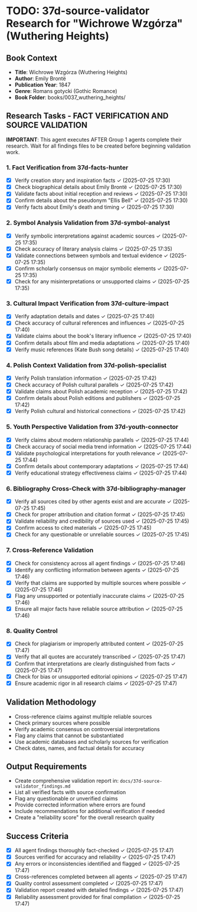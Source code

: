 # TODO: 37d-source-validator Research for "Wichrowe Wzgórza" (Wuthering Heights)

## Book Context
- **Title**: Wichrowe Wzgórza (Wuthering Heights)
- **Author**: Emily Brontë
- **Publication Year**: 1847
- **Genre**: Romans gotycki (Gothic Romance)
- **Book Folder**: books/0037_wuthering_heights/

## Research Tasks - FACT VERIFICATION AND SOURCE VALIDATION

**IMPORTANT**: This agent executes AFTER Group 1 agents complete their research. Wait for all findings files to be created before beginning validation work.

### 1. Fact Verification from 37d-facts-hunter
- [x] Verify creation story and inspiration facts ✓ (2025-07-25 17:30)
- [x] Check biographical details about Emily Brontë ✓ (2025-07-25 17:30)
- [x] Validate facts about initial reception and reviews ✓ (2025-07-25 17:30)
- [x] Confirm details about the pseudonym "Ellis Bell" ✓ (2025-07-25 17:30)
- [x] Verify facts about Emily's death and timing ✓ (2025-07-25 17:30)

### 2. Symbol Analysis Validation from 37d-symbol-analyst
- [x] Verify symbolic interpretations against academic sources ✓ (2025-07-25 17:35)
- [x] Check accuracy of literary analysis claims ✓ (2025-07-25 17:35)
- [x] Validate connections between symbols and textual evidence ✓ (2025-07-25 17:35)
- [x] Confirm scholarly consensus on major symbolic elements ✓ (2025-07-25 17:35)
- [x] Check for any misinterpretations or unsupported claims ✓ (2025-07-25 17:35)

### 3. Cultural Impact Verification from 37d-culture-impact
- [x] Verify adaptation details and dates ✓ (2025-07-25 17:40)
- [x] Check accuracy of cultural references and influences ✓ (2025-07-25 17:40)
- [x] Validate claims about the book's literary influence ✓ (2025-07-25 17:40)
- [x] Confirm details about film and media adaptations ✓ (2025-07-25 17:40)
- [x] Verify music references (Kate Bush song details) ✓ (2025-07-25 17:40)

### 4. Polish Context Validation from 37d-polish-specialist
- [x] Verify Polish translation information ✓ (2025-07-25 17:42)
- [x] Check accuracy of Polish cultural parallels ✓ (2025-07-25 17:42)
- [x] Validate claims about Polish academic reception ✓ (2025-07-25 17:42)
- [x] Confirm details about Polish editions and publishers ✓ (2025-07-25 17:42)
- [x] Verify Polish cultural and historical connections ✓ (2025-07-25 17:42)

### 5. Youth Perspective Validation from 37d-youth-connector
- [x] Verify claims about modern relationship parallels ✓ (2025-07-25 17:44)
- [x] Check accuracy of social media trend information ✓ (2025-07-25 17:44)
- [x] Validate psychological interpretations for youth relevance ✓ (2025-07-25 17:44)
- [x] Confirm details about contemporary adaptations ✓ (2025-07-25 17:44)
- [x] Verify educational strategy effectiveness claims ✓ (2025-07-25 17:44)

### 6. Bibliography Cross-Check with 37d-bibliography-manager
- [x] Verify all sources cited by other agents exist and are accurate ✓ (2025-07-25 17:45)
- [x] Check for proper attribution and citation format ✓ (2025-07-25 17:45)
- [x] Validate reliability and credibility of sources used ✓ (2025-07-25 17:45)
- [x] Confirm access to cited materials ✓ (2025-07-25 17:45)
- [x] Check for any questionable or unreliable sources ✓ (2025-07-25 17:45)

### 7. Cross-Reference Validation
- [x] Check for consistency across all agent findings ✓ (2025-07-25 17:46)
- [x] Identify any conflicting information between agents ✓ (2025-07-25 17:46)
- [x] Verify that claims are supported by multiple sources where possible ✓ (2025-07-25 17:46)
- [x] Flag any unsupported or potentially inaccurate claims ✓ (2025-07-25 17:46)
- [x] Ensure all major facts have reliable source attribution ✓ (2025-07-25 17:46)

### 8. Quality Control
- [x] Check for plagiarism or improperly attributed content ✓ (2025-07-25 17:47)
- [x] Verify that all quotes are accurately transcribed ✓ (2025-07-25 17:47)
- [x] Confirm that interpretations are clearly distinguished from facts ✓ (2025-07-25 17:47)
- [x] Check for bias or unsupported editorial opinions ✓ (2025-07-25 17:47)
- [x] Ensure academic rigor in all research claims ✓ (2025-07-25 17:47)

## Validation Methodology
- Cross-reference claims against multiple reliable sources
- Check primary sources where possible
- Verify academic consensus on controversial interpretations
- Flag any claims that cannot be substantiated
- Use academic databases and scholarly sources for verification
- Check dates, names, and factual details for accuracy

## Output Requirements
- Create comprehensive validation report in: `docs/37d-source-validator_findings.md`
- List all verified facts with source confirmation
- Flag any questionable or unverified claims
- Provide corrected information where errors are found
- Include recommendations for additional verification if needed
- Create a "reliability score" for the overall research quality

## Success Criteria
- [x] All agent findings thoroughly fact-checked ✓ (2025-07-25 17:47)
- [x] Sources verified for accuracy and reliability ✓ (2025-07-25 17:47)
- [x] Any errors or inconsistencies identified and flagged ✓ (2025-07-25 17:47)
- [x] Cross-references completed between all agents ✓ (2025-07-25 17:47)
- [x] Quality control assessment completed ✓ (2025-07-25 17:47)
- [x] Validation report created with detailed findings ✓ (2025-07-25 17:47)
- [x] Reliability assessment provided for final compilation ✓ (2025-07-25 17:47)